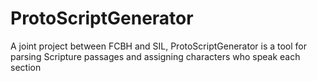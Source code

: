 ProtoScriptGenerator
====================

A joint project between FCBH and SIL, ProtoScriptGenerator is a tool for parsing Scripture passages and assigning characters who speak each section
